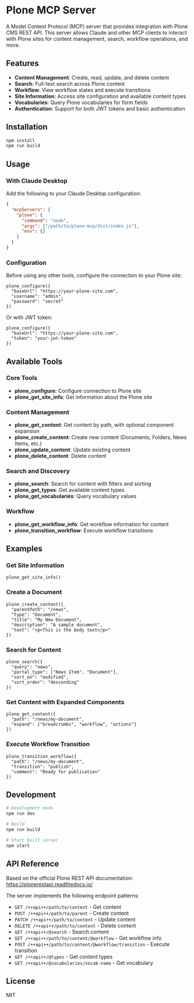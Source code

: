 # Plone MCP Server

A Model Context Protocol (MCP) server that provides integration with Plone CMS REST API. This server allows Claude and other MCP clients to interact with Plone sites for content management, search, workflow operations, and more.

## Features

- **Content Management**: Create, read, update, and delete content
- **Search**: Full-text search across Plone content
- **Workflow**: View workflow states and execute transitions
- **Site Information**: Access site configuration and available content types
- **Vocabularies**: Query Plone vocabularies for form fields
- **Authentication**: Support for both JWT tokens and basic authentication

## Installation

```bash
npm install
npm run build
```

## Usage

### With Claude Desktop

Add the following to your Claude Desktop configuration:

```json
{
  "mcpServers": {
    "plone": {
      "command": "node",
      "args": ["/path/to/plone-mcp/dist/index.js"],
      "env": {}
    }
  }
}
```

### Configuration

Before using any other tools, configure the connection to your Plone site:

```
plone_configure({
  "baseUrl": "https://your-plone-site.com",
  "username": "admin",
  "password": "secret"
})
```

Or with JWT token:

```
plone_configure({
  "baseUrl": "https://your-plone-site.com",
  "token": "your-jwt-token"
})
```

## Available Tools

### Core Tools

- **plone_configure**: Configure connection to Plone site
- **plone_get_site_info**: Get information about the Plone site

### Content Management

- **plone_get_content**: Get content by path, with optional component expansion
- **plone_create_content**: Create new content (Documents, Folders, News Items, etc.)
- **plone_update_content**: Update existing content
- **plone_delete_content**: Delete content

### Search and Discovery

- **plone_search**: Search for content with filters and sorting
- **plone_get_types**: Get available content types
- **plone_get_vocabularies**: Query vocabulary values

### Workflow

- **plone_get_workflow_info**: Get workflow information for content
- **plone_transition_workflow**: Execute workflow transitions

## Examples

### Get Site Information
```
plone_get_site_info()
```

### Create a Document
```
plone_create_content({
  "parentPath": "/news",
  "type": "Document",
  "title": "My New Document",
  "description": "A sample document",
  "text": "<p>This is the body text</p>"
})
```

### Search for Content
```
plone_search({
  "query": "news",
  "portal_type": ["News Item", "Document"],
  "sort_on": "modified",
  "sort_order": "descending"
})
```

### Get Content with Expanded Components
```
plone_get_content({
  "path": "/news/my-document",
  "expand": ["breadcrumbs", "workflow", "actions"]
})
```

### Execute Workflow Transition
```
plone_transition_workflow({
  "path": "/news/my-document",
  "transition": "publish",
  "comment": "Ready for publication"
})
```

## Development

```bash
# Development mode
npm run dev

# Build
npm run build

# Start built server
npm start
```

## API Reference

Based on the official Plone REST API documentation: https://plonerestapi.readthedocs.io/

The server implements the following endpoint patterns:
- `GET /++api++/path/to/content` - Get content
- `POST /++api++/path/to/parent` - Create content  
- `PATCH /++api++/path/to/content` - Update content
- `DELETE /++api++/path/to/content` - Delete content
- `GET /++api++/@search` - Search content
- `GET /++api++/path/to/content/@workflow` - Get workflow info
- `POST /++api++/path/to/content/@workflow/transition` - Execute transition
- `GET /++api++/@types` - Get content types
- `GET /++api++/@vocabularies/vocab-name` - Get vocabulary

## License

MIT